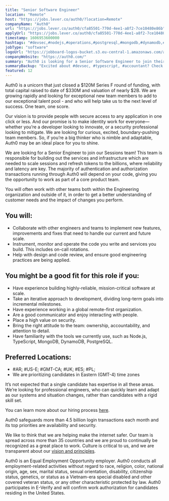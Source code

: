 ```yaml
---
title: "Senior Software Engineer"
location: "Remote"
host: "https://jobs.lever.co/auth0/?location=Remote"
companyName: "Auth0"
url: "https://jobs.lever.co/auth0/cfa85501-770d-4ee1-a8f2-7ce10480e86b"
applyUrl: "https://jobs.lever.co/auth0/cfa85501-770d-4ee1-a8f2-7ce10480e86b/apply"
timestamp: 1606953600000
hashtags: "#devsec,#nodejs,#operations,#postgresql,#mongodb,#dynamodb,#monitoring"
jobType: "software"
logoUrl: "https://jobboard-logos-bucket.s3.eu-central-1.amazonaws.com/auth0"
companyWebsite: "https://auth0.com/"
summary: "Auth0 is looking for a Senior Software Engineer to join their Sessions team."
summaryBackup: "Excited about #devsec, #typescript, #accountant? Check out this job post!"
featured: 12
---
```


Auth0 is a unicorn that just closed a $120M Series F round of funding, with total capital raised to date of $330M and valuation of nearly $2B. We are growing rapidly and looking for exceptional new team members to add to our exceptional talent pool - and who will help take us to the next level of success. One team, one score. 

Our vision is to provide people with secure access to any application in one click or less. And our promise is to make identity work for everyone—whether you’re a developer looking to innovate, or a security professional looking to mitigate. We are looking for curious, excited, boundary-pushing team members. So, if you’re a big thinker who is nimble and adaptable, Auth0 may be an ideal place for you to shine.

We are looking for a Senior Engineer to join our Sessions team! This team is responsible for building out the services and infrastructure which are needed to scale sessions and refresh tokens to the billions, where reliability and latency are key. The majority of authentication and authorization transactions running through Auth0 will depend on your code, giving you the opportunity to work as part of a core product team. 

You will often work with other teams both within the Engineering organization and outside of it, in order to get a better understanding of customer needs and the impact of changes you perform.

## You will:

*   Collaborate with other engineers and teams to implement new features, improvements and fixes that need to handle our current and future scale.
*   Instrument, monitor and operate the code you write and services you build. This includes on-call rotations.
*   Help with design and code review, and ensure good engineering practices are being applied.

## You might be a good fit for this role if you:

*   Have experience building highly-reliable, mission-critical software at scale.
*   Take an iterative approach to development, dividing long-term goals into incremental milestones.
*   Have experience working in a global remote-first organization.
*   Are a good communicator and enjoy interacting with people.
*   Place a high value on security.
*   Bring the right attitude to the team: ownership, accountability, and attention to detail.
*   Have familiarity with the tools we currently use, such as Node.js, TypeScript, MongoDB, DynamoDB, PostgreSQL.

## Preferred Locations:

*   #AR; #US-E; #GMT-CA; #UK; #ES; #PL;
*   We are prioritizing candidates in Eastern (GMT-4) time zones

It’s not expected that a single candidate has expertise in all these areas. We’re looking for professional engineers, who can quickly learn and adapt as our systems and situation changes, rather than candidates with a rigid skill set.

You can learn more about our hiring process [here](https://auth0.com/blog/how-we-hire-engineers/).

Auth0 safeguards more than 4.5 billion login transactions each month and its top priorities are availability and security.

We like to think that we are helping make the internet safer. Our team is spread across more than 35 countries and we are proud to continually be recognized as a great place to work. Culture is critical to us, and we are transparent about our [vision and principles](https://auth0.com/blog/the-developer-first-identity-platform-auth0-story-and-future). 

Auth0 is an Equal Employment Opportunity employer. Auth0 conducts all employment-related activities without regard to race, religion, color, national origin, age, sex, marital status, sexual orientation, disability, citizenship status, genetics, or status as a Vietnam-era special disabled and other covered veteran status, or any other characteristic protected by law. Auth0 participates in E-Verify and will confirm work authorization for candidates residing in the United States.
